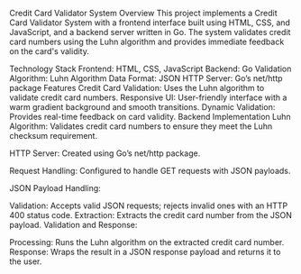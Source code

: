 Credit Card Validator System
Overview
This project implements a Credit Card Validator System with a frontend interface built using HTML, CSS, and JavaScript, and a backend server written in Go. The system validates credit card numbers using the Luhn algorithm and provides immediate feedback on the card's validity.

Technology Stack
Frontend: HTML, CSS, JavaScript
Backend: Go
Validation Algorithm: Luhn Algorithm
Data Format: JSON
HTTP Server: Go’s net/http package
Features
Credit Card Validation: Uses the Luhn algorithm to validate credit card numbers.
Responsive UI: User-friendly interface with a warm gradient background and smooth transitions.
Dynamic Validation: Provides real-time feedback on card validity.
Backend Implementation
Luhn Algorithm: Validates credit card numbers to ensure they meet the Luhn checksum requirement.

HTTP Server: Created using Go’s net/http package.

Request Handling: Configured to handle GET requests with JSON payloads.

JSON Payload Handling:

Validation: Accepts valid JSON requests; rejects invalid ones with an HTTP 400 status code.
Extraction: Extracts the credit card number from the JSON payload.
Validation and Response:

Processing: Runs the Luhn algorithm on the extracted credit card number.
Response: Wraps the result in a JSON response payload and returns it to the user.

